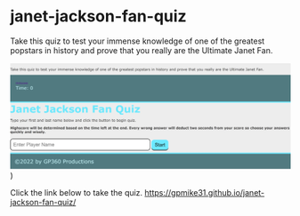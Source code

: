 # janet-jackson-fan-quiz

Take this quiz to test your immense knowledge of one of the greatest popstars in history and
prove that you really are the Ultimate Janet Fan.

![janet-fan-quiz](/Assets/Images/janet-fan-quiz.jpg))

Click the link below to take the quiz.
https://gpmike31.github.io/janet-jackson-fan-quiz/
